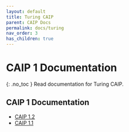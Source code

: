 ```yaml
---
layout: default
title: Turing CAIP
parent: CAIP Docs
permalink: docs/turing
nav_order: 3
has_children: true
---
```

# CAIP 1 Documentation
{: .no_toc }
Read documentation for Turing CAIP.

## CAIP 1 Documentation
* [CAIP 1.2](https://caippy.github.io/docs/turing/1)
* [CAIP 1.1](https://caippy.github.io/docs/turing/1/1)
